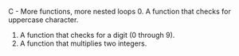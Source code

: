 C - More functions, more nested loops
0. A function that checks for uppercase character.
1. A function that checks for a digit (0 through 9).
2. A function that multiplies two integers.
